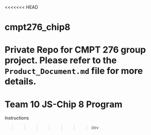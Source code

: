 <<<<<<< HEAD
# cmpt276_chip8
Private Repo for CMPT 276 group project. Please refer to the `Product_Document.md` file for more details.
=======
# Team 10 JS-Chip 8 Program

Instructions 
>>>>>>> dev
